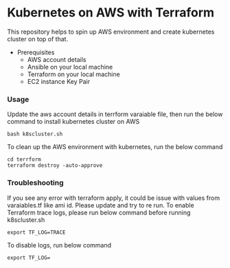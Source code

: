 <h1> Kubernetes on AWS with Terraform </h1>

This repository helps to spin up AWS environment and create kubernetes cluster on top of that. 

- Prerequisites
  - AWS account details
  - Ansible on your local machine
  - Terraform on your local machine 
  - EC2 instance Key Pair

### Usage

Update the aws account details in terrform varaiable file, then run the below command to install kubernetes cluster on AWS 

```
bash k8scluster.sh
```

To clean up the AWS environment with kubernetes, run the below command

```
cd terrform
terraform destroy -auto-approve 
```

### Troubleshooting

If you see any error with terraform apply, it could be issue with values from varaiables.tf like ami id. Please update and try to re run. To enable Terraform trace logs, please run below command before running k8scluster.sh
```
export TF_LOG=TRACE
```

To disable logs, run below command
```
export TF_LOG=
```
